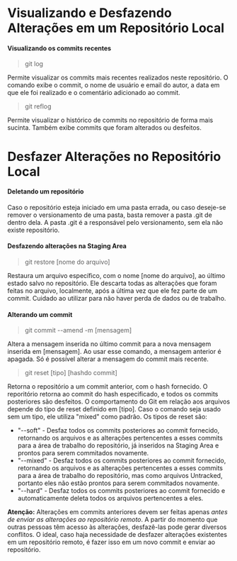 # Visualizando e Desfazendo Alterações em um Repositório Local

#### Visualizando os commits recentes

> git log 

Permite visualizar os commits mais recentes realizados neste repositório. O comando exibe o commit, o nome de usuário e email do autor, a data em que ele foi realizado e o comentário adicionado ao commit.

> git reflog

Permite visualizar o histórico de commits no repositório de forma mais sucinta. Também exibe commits que foram alterados ou desfeitos.

# Desfazer Alterações no Repositório Local

#### Deletando um repositório

Caso o repositório esteja iniciado em uma pasta errada, ou caso deseje-se remover o versionamento de uma pasta, basta remover a pasta .git de dentro dela. A pasta .git é a responsável pelo versionamento, sem ela não existe repositório.

#### Desfazendo alterações na Staging Area

> git restore [nome do arquivo]

Restaura um arquivo específico, com o nome [nome do arquivo], ao último estado salvo no repositório. Ele descarta todas as alterações que foram feitas no arquivo, localmente, após a última vez que ele fez parte de um commit. Cuidado ao utilizar para não haver perda de dados ou de trabalho.

#### Alterando um commit

> git commit --amend -m [mensagem]

Altera a mensagem inserida no último commit para a nova mensagem inserida em [mensagem]. Ao usar esse comando, a mensagem anterior é apagada. Só é possível alterar a mensagem do commit mais recente.

> git reset [tipo] [hashdo commit]

Retorna o repositório a um commit anterior, com o hash fornecido. O reporitório retorna ao commit do hash especificado, e todos os commits posteriores são desfeitos. O comportamento do Git em relação aos arquivos depende do tipo de reset definido em [tipo]. Caso o comando seja usado sem um tipo, ele utiliza "mixed" como padrão.
Os tipos de reset são:
- "--soft" - Desfaz todos os commits posteriores ao commit fornecido, retornando os arquivos e as alterações pertencentes a esses commits para a área de trabalho do repositório, já inseridos na Staging Area e prontos para serem commitados novamente.
- "--mixed" - Desfaz todos os commits posteriores ao commit fornecido, retornando os arquivos e as alterações pertencentes a esses commits para a área de trabalho do repositório, mas como arquivos Untracked, portanto eles não estão prontos para serem commitados novamente.
- "--hard" - Desfaz todos os commits posteriores ao commit fornecido e automaticamente deleta todos os arquivos pertencentes a eles. 

**Atenção:** Alterações em commits anteriores devem ser feitas apenas *antes de enviar as alterações ao repositório remoto*. A partir do momento que outras pessoas têm acesso às alterações, desfazê-las pode gerar diversos conflitos. O ideal, caso haja necessidade de desfazer alterações existentes em um repositório remoto, é fazer isso em um novo commit e enviar ao repositório.